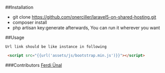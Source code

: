 ##Installation
 - git clone 
   https://github.com/onerciller/laravel5-on-shared-hosting.git
 - composer install
 - php artisan key:generate
 afterwards, You can run it wherever you want

##Usage

    Url link should be like instance in following
    
```html
 <script src="{{url('assets/js/bootstrap.min.js')}}"></script>
```

###Contributors
[Ferdi Ünal](https://github.com/ferdiunal)
